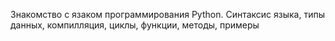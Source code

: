Знакомство с язаком программирования Python.
Синтаксис языка, типы данных, компилляция, циклы, функции, методы, примеры 
